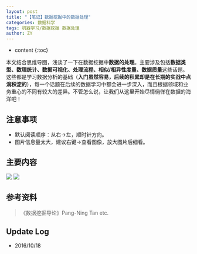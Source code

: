 ```yaml
---
layout: post
title: "【笔记】数据挖掘中的数据处理"
categories: 数据科学
tags: 机器学习/数据挖掘 数据处理
author: ZY
---
```


* content
{:toc}

本文结合思维导图，浅谈了一下在数据挖掘中**数据的处理**。主要涉及包括**数据类型、数理统计、数据可视化、处理流程、相似/相异性度量、数据质量**这些话题。这些都是学习数据分析的基础（**入门虽然容易，后续的积累却是在长期的实战中点滴积淀的**），每一个话题在后续的数据学习中都会进一步深入，而且根据领域和业务重心的不同有较大的差异。不管怎么说，让我们从这里开始尽情徜徉在数据的海洋吧！




## 注意事项
- 默认阅读顺序：从右→左，顺时针方向。
- 图片信息量太大，建议右键→查看图像，放大图片后细看。

## 主要内容
![](https://raw.githubusercontent.com/woaielf/woaielf.github.io/master/_posts/Pic/1610/161018-1.png)
![](https://raw.githubusercontent.com/woaielf/woaielf.github.io/master/_posts/Pic/1610/161018-2.png)

## 参考资料
> 《数据挖掘导论》Pang-Ning Tan etc.

## Update Log
- 2016/10/18